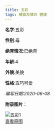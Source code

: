 ```yaml
---
title: 五彩
tags: 橘猫及橘白 健康 
---
```


**名字**:五彩

**性别**:母

**绝育情况**:已绝育

**年龄**:4

**外貌**:美貌

**性格**:乖巧可爱

*编写日期:2020-06-08*

**附录图片**：

![五彩1](http://nekoustc.hk.ufileos.com//cats/m_五彩1.jpg)    
[查看原图](http://nekoustc.hk.ufileos.com//cats/l_五彩1.jpg)    
